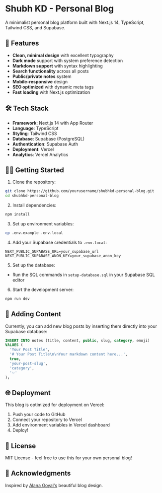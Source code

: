 # Shubh KD - Personal Blog

A minimalist personal blog platform built with Next.js 14, TypeScript, Tailwind CSS, and Supabase.

## 🚀 Features

- **Clean, minimal design** with excellent typography
- **Dark mode** support with system preference detection
- **Markdown support** with syntax highlighting
- **Search functionality** across all posts
- **Public/private notes** system
- **Mobile-responsive** design
- **SEO optimized** with dynamic meta tags
- **Fast loading** with Next.js optimization

## 🛠️ Tech Stack

- **Framework**: Next.js 14 with App Router
- **Language**: TypeScript
- **Styling**: Tailwind CSS
- **Database**: Supabase (PostgreSQL)
- **Authentication**: Supabase Auth
- **Deployment**: Vercel
- **Analytics**: Vercel Analytics

## 🏃‍♂️ Getting Started

1. Clone the repository:
```bash
git clone https://github.com/yourusername/shubhkd-personal-blog.git
cd shubhkd-personal-blog
```

2. Install dependencies:
```bash
npm install
```

3. Set up environment variables:
```bash
cp .env.example .env.local
```

4. Add your Supabase credentials to `.env.local`:
```
NEXT_PUBLIC_SUPABASE_URL=your_supabase_url
NEXT_PUBLIC_SUPABASE_ANON_KEY=your_supabase_anon_key
```

5. Set up the database:
- Run the SQL commands in `setup-database.sql` in your Supabase SQL editor

6. Start the development server:
```bash
npm run dev
```

## 📝 Adding Content

Currently, you can add new blog posts by inserting them directly into your Supabase database:

```sql
INSERT INTO notes (title, content, public, slug, category, emoji) 
VALUES (
  'Your Post Title',
  '# Your Post Title\n\nYour markdown content here...',
  true,
  'your-post-slug',
  'category',
  '✨'
);
```

## 🌐 Deployment

This blog is optimized for deployment on Vercel:

1. Push your code to GitHub
2. Connect your repository to Vercel
3. Add environment variables in Vercel dashboard
4. Deploy!

## 📄 License

MIT License - feel free to use this for your own personal blog!

## 🙏 Acknowledgments

Inspired by [Alana Goyal's](https://alanagoyal.com) beautiful blog design.
